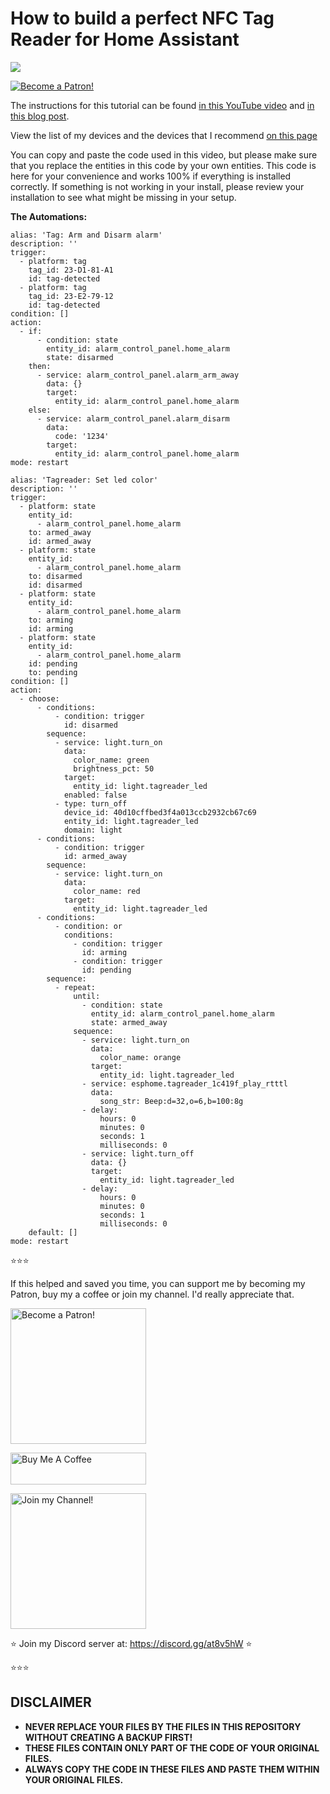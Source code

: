 # How to build a perfect NFC Tag Reader for Home Assistant

<a href="https://youtu.be/16Es-JRaeGg" target="_blank"><img src="https://github.com/smarthomejunkie/Home-Assistant-Tutorials/blob/master/How-to-build-a-perfect-NFC-Tag-Reader-for-Home-Assistant/How-to-build-a-perfect-NFC-Tag-Reader-for-Home-Assistant-thumb.png?raw=true"></a>

<a href="https://www.patreon.com/bePatron?u=50155158" target="_blank"><img src="https://github.com/smarthomejunkie/Home-Assistant-Tutorials/blob/master/become-a-patron.png?raw=true" alt="Become a Patron!"></a>

The instructions for this tutorial can be found [in this YouTube video](https://youtu.be/16Es-JRaeGg) and [in this blog post](https://www.smarthomejunkie.net/how-to-build-a-perfect-nfc-tag-reader-for-home-assistant).

View the list of my devices and the devices that I recommend [on this page](https://github.com/smarthomejunkie/MyDevices/)

You can copy and paste the code used in this video, but please make sure that you replace the entities in this code by your own entities.
This code is here for your convenience and works 100% if everything is installed correctly. If something is not working in your install, please review your installation to see what might be missing in your setup.

**The Automations:**

```
alias: 'Tag: Arm and Disarm alarm'
description: ''
trigger:
  - platform: tag
    tag_id: 23-D1-81-A1
    id: tag-detected
  - platform: tag
    tag_id: 23-E2-79-12
    id: tag-detected
condition: []
action:
  - if:
      - condition: state
        entity_id: alarm_control_panel.home_alarm
        state: disarmed
    then:
      - service: alarm_control_panel.alarm_arm_away
        data: {}
        target:
          entity_id: alarm_control_panel.home_alarm
    else:
      - service: alarm_control_panel.alarm_disarm
        data:
          code: '1234'
        target:
          entity_id: alarm_control_panel.home_alarm
mode: restart
```

```
alias: 'Tagreader: Set led color'
description: ''
trigger:
  - platform: state
    entity_id:
      - alarm_control_panel.home_alarm
    to: armed_away
    id: armed_away
  - platform: state
    entity_id:
      - alarm_control_panel.home_alarm
    to: disarmed
    id: disarmed
  - platform: state
    entity_id:
      - alarm_control_panel.home_alarm
    to: arming
    id: arming
  - platform: state
    entity_id:
      - alarm_control_panel.home_alarm
    id: pending
    to: pending
condition: []
action:
  - choose:
      - conditions:
          - condition: trigger
            id: disarmed
        sequence:
          - service: light.turn_on
            data:
              color_name: green
              brightness_pct: 50
            target:
              entity_id: light.tagreader_led
            enabled: false
          - type: turn_off
            device_id: 40d10cffbed3f4a013ccb2932cb67c69
            entity_id: light.tagreader_led
            domain: light
      - conditions:
          - condition: trigger
            id: armed_away
        sequence:
          - service: light.turn_on
            data:
              color_name: red
            target:
              entity_id: light.tagreader_led
      - conditions:
          - condition: or
            conditions:
              - condition: trigger
                id: arming
              - condition: trigger
                id: pending
        sequence:
          - repeat:
              until:
                - condition: state
                  entity_id: alarm_control_panel.home_alarm
                  state: armed_away
              sequence:
                - service: light.turn_on
                  data:
                    color_name: orange
                  target:
                    entity_id: light.tagreader_led
                - service: esphome.tagreader_1c419f_play_rtttl
                  data:
                    song_str: Beep:d=32,o=6,b=100:8g
                - delay:
                    hours: 0
                    minutes: 0
                    seconds: 1
                    milliseconds: 0
                - service: light.turn_off
                  data: {}
                  target:
                    entity_id: light.tagreader_led
                - delay:
                    hours: 0
                    minutes: 0
                    seconds: 1
                    milliseconds: 0
    default: []
mode: restart

```

⭐⭐⭐

If this helped and saved you time, you can support me by becoming my Patron, buy my a coffee or join my channel. I'd really appreciate that.

<a href="https://www.patreon.com/bePatron?u=50155158" target="_blank"><img src="https://github.com/smarthomejunkie/Home-Assistant-Tutorials/blob/master/become-a-patron.png?raw=true" width="217" alt="Become a Patron!"></a>

<a href="https://www.buymeacoffee.com/smarthomejunkie" target="_blank"><img src="https://cdn.buymeacoffee.com/buttons/default-blue.png" alt="Buy Me A Coffee" height="51" width="217" ></a>

<a href="https://www.youtube.com/c/smarthomejunkie/join" target="_blank"><img src="https://github.com/smarthomejunkie/Home-Assistant-Tutorials/blob/master/Join-Logo.png?raw=true" width="217" alt="Join my Channel!"></a>

⭐ Join my Discord server at: https://discord.gg/at8v5hW ⭐

⭐⭐⭐


## DISCLAIMER
* **NEVER REPLACE YOUR FILES BY THE FILES IN THIS REPOSITORY WITHOUT CREATING A BACKUP FIRST!**
* **THESE FILES CONTAIN ONLY PART OF THE CODE OF YOUR ORIGINAL FILES.**
* **ALWAYS COPY THE CODE IN THESE FILES AND PASTE THEM WITHIN YOUR ORIGINAL FILES.**
